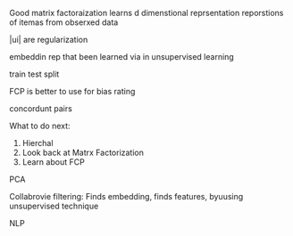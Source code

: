 Good matrix factoraization learns d dimenstional reprsentation
reporstions of itemas from obserxed data



|ui| are regularization

embeddin rep that been learned via in unsupervised learning


train test split


FCP is better to use for bias rating

concordunt pairs 


What to do next:

1. Hierchal 
2. Look back at Matrx Factorization
3. Learn about FCP

PCA

Collabrovie filtering: Finds embedding, finds features, byuusing unsupervised technique

NLP
